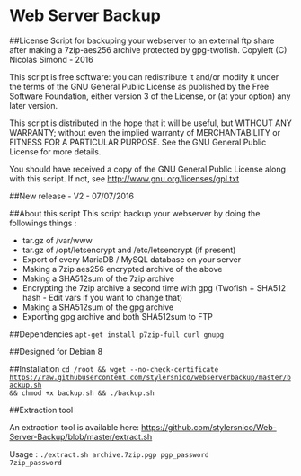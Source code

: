 Web Server Backup
=================

##License
Script for backuping your webserver to an external ftp share after making a 7zip-aes256 archive protected by gpg-twofish.
Copyleft (C) Nicolas Simond - 2016

This script is free software: you can redistribute it and/or modify
it under the terms of the GNU General Public License as published by
the Free Software Foundation, either version 3 of the License, or
(at your option) any later version.

This script is distributed in the hope that it will be useful,
but WITHOUT ANY WARRANTY; without even the implied warranty of
MERCHANTABILITY or FITNESS FOR A PARTICULAR PURPOSE.  See the
GNU General Public License for more details.

You should have received a copy of the GNU General Public License
along with this script.  If not, see <http://www.gnu.org/licenses/gpl.txt>

##New release - V2 - 07/07/2016

##About this script
This script backup your webserver by doing the followings things :

- tar.gz of /var/www
- tar.gz of /opt/letsencrypt and /etc/letsencrypt (if present)
- Export of every MariaDB / MySQL database on your server
- Making a 7zip aes256 encrypted archive of the above
- Making a SHA512sum of the 7zip archive
- Encrypting the 7zip archive a second time with gpg (Twofish + SHA512 hash - Edit vars if you want to change that)
- Making a SHA512sum of the gpg archive
- Exporting gpg archive and both SHA512sum to FTP

##Dependencies
<code>apt-get install p7zip-full curl gnupg</code>

##Designed for
Debian 8

##Installation
<code>cd /root && wget --no-check-certificate https://raw.githubusercontent.com/stylersnico/webserverbackup/master/backup.sh && chmod +x backup.sh && ./backup.sh</code>

##Extraction tool 

An extraction tool is available here: https://github.com/stylersnico/Web-Server-Backup/blob/master/extract.sh

Usage : <code>./extract.sh archive.7zip.pgp pgp_password 7zip_password</code>
